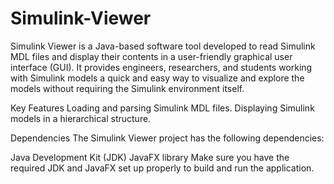 # Simulink-Viewer
Simulink Viewer is a Java-based software tool developed to read Simulink MDL files and display their contents in a user-friendly graphical user interface (GUI). It provides engineers, researchers, and students working with Simulink models a quick and easy way to visualize and explore the models without requiring the Simulink environment itself.

Key Features
Loading and parsing Simulink MDL files.
Displaying Simulink models in a hierarchical structure.

Dependencies
The Simulink Viewer project has the following dependencies:

Java Development Kit (JDK)
JavaFX library
Make sure you have the required JDK and JavaFX set up properly to build and run the application.
